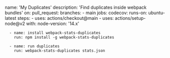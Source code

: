 name: 'My Duplicates'
description: 'Find duplicates inside webpack bundles'
on: 
  pull_request:
        branches:
            - main
jobs: 
  codecov:
    runs-on: ubuntu-latest
    steps:
      - uses: actions/checkout@main
      - uses: actions/setup-node@v2
        with:
          node-version: '14.x'

      - name: install webpack-stats-duplicates
        run: npm install -g webpack-stats-duplicates

      - name: run duplicates
        run: webpack-stats-duplicates stats.json

      
      